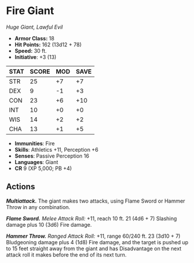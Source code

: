 # Fire Giant

*Huge Giant, Lawful Evil*

- **Armor Class:** 18
- **Hit Points:** 162 (13d12 + 78)
- **Speed:** 30 ft.
- **Initiative**: +3 (13)

|STAT|SCORE|MOD|SAVE|
| --- | --- | --- | ---- |
| STR | 25 | +7 | +7 |
| DEX | 9 | -1 | +3 |
| CON | 23 | +6 | +10 |
| INT | 10 | +0 | +0 |
| WIS | 14 | +2 | +2 |
| CHA | 13 | +1 | +5 |

- **Immunities**: Fire
- **Skills**: Athletics +11, Perception +6
- **Senses**: Passive Perception 16
- **Languages**: Giant
- **CR** 9 (XP 5,000; PB +4)

## Actions

***Multiattack.*** The giant makes two attacks, using Flame Sword or Hammer Throw in any combination.

***Flame Sword.*** *Melee Attack Roll:* +11, reach 10 ft. 21 (4d6 + 7) Slashing damage plus 10 (3d6) Fire damage.

***Hammer Throw.*** *Ranged Attack Roll:* +11, range 60/240 ft. 23 (3d10 + 7) Bludgeoning damage plus 4 (1d8) Fire damage, and the target is pushed up to 15 feet straight away from the giant and has Disadvantage on the next attack roll it makes before the end of its next turn.

